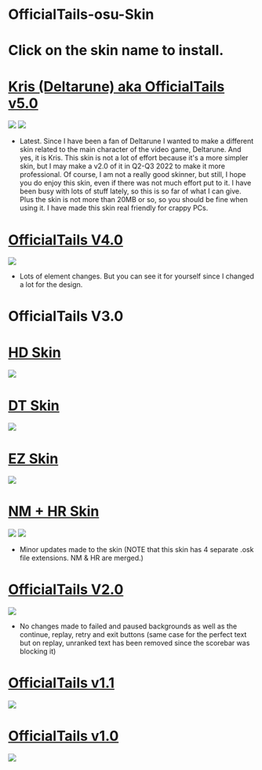 # OfficialTails-osu-Skin
# Click on the skin name to install.

# [Kris (Deltarune) aka OfficialTails v5.0](https://officialtailsyt.s-ul.eu/WZ9kcUHA)
![](https://imgur.com/7EpQVvy.jpg)
![](https://imgur.com/quuqL3Z.jpg)
* Latest. Since I have been a fan of Deltarune I wanted to make a different skin related to the main character of the video game, Deltarune. And yes, it is Kris. This skin is not a lot of effort because it's a more simpler skin, but I may make a v2.0 of it in Q2-Q3 2022 to make it more professional. Of course, I am not a really good skinner, but still, I hope you do enjoy this skin, even if there was not much effort put to it. I have been busy with lots of stuff lately, so this is so far of what I can give. Plus the skin is not more than 20MB or so, so you should be fine when using it. I have made this skin real friendly for crappy PCs.

# [OfficialTails V4.0](https://officialtailsyt.s-ul.eu/oQMvGFmu)
![](https://imgur.com/h2b86Ah.jpg)
* Lots of element changes. But you can see it for yourself since I changed a lot for the design.

# OfficialTails V3.0
# [HD Skin](https://officialtailsyt.s-ul.eu/y8pFxstJ)
![](https://imgur.com/YOh3Fm1.jpg)
# [DT Skin](https://officialtailsyt.s-ul.eu/zDcWjUqT)
![](https://imgur.com/pN3uoTM.jpg)
# [EZ Skin](https://officialtailsyt.s-ul.eu/hSmxL0OC)
![](https://imgur.com/5nMVHkx.jpg)
# [NM + HR Skin](https://officialtailsyt.s-ul.eu/nrcuzSx2)
![](https://imgur.com/xmpmeuu.jpg)
![](https://imgur.com/kV0Fuz6.jpg)
* Minor updates made to the skin (NOTE that this skin has 4 separate .osk file extensions. NM & HR are merged.)

# [OfficialTails V2.0](https://officialtailsyt.s-ul.eu/Xff8AQlF)
![](https://i.imgur.com/naO0M5r.jpg)
- No changes made to failed and paused backgrounds as well as the continue, replay, retry and exit buttons (same case for the perfect text but on replay, unranked text has been removed since the scorebar was blocking it)

# [OfficialTails v1.1](https://officialtailsyt.s-ul.eu/Zj36pWao)
![](https://i.imgur.com/2HO837O.jpg)

# [OfficialTails v1.0](https://officialtailsyt.s-ul.eu/JKKvZI0Y)
![](https://i.imgur.com/KsCdWA7.jpg)

